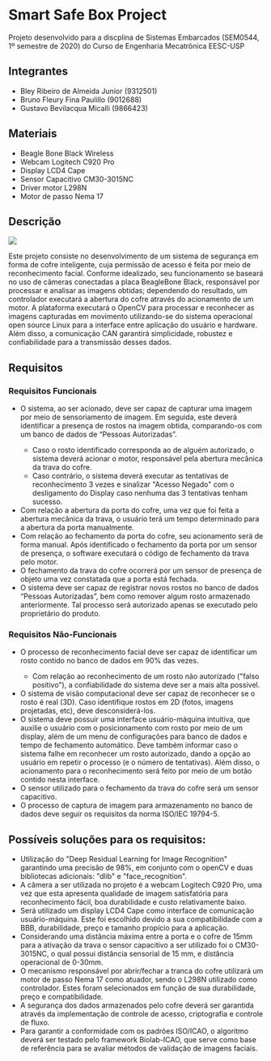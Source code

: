 # Smart Safe Box Project
Projeto desenvolvido para a discplina de Sistemas Embarcados (SEM0544, 1º semestre de 2020) do Curso de Engenharia Mecatrônica EESC-USP

<h2> Integrantes </h2>
<p><ul>
    
  <li>Bley Ribeiro de Almeida Junior (9312501)</li>
  <li>Bruno Fleury Fina Paulillo (9012688)</li>
  <li>Gustavo Bevilacqua Micalli (9866423)
</li>
</ul></p>

<h2> Materiais </h2>
<p><ul>
    
  <li>Beagle Bone Black Wireless</li>
  <li>Webcam Logitech C920 Pro</li>
  <li>Display LCD4 Cape</li>
  <li>Sensor Capacitivo CM30-3015NC</li>
  <li>Driver motor L298N </li>
  <li>Motor de passo Nema 17</li>
</ul></p>



<h2> Descrição </h2>
<img src="https://user-images.githubusercontent.com/64747785/82112787-cbaebf80-9726-11ea-87b2-587ccfb65b05.jpg">
<p> Este projeto consiste no desenvolvimento de um sistema de segurança em forma de cofre inteligente, cuja permissão de acesso é feita por meio de reconhecimento facial. Conforme idealizado, seu funcionamento se baseará no uso de câmeras conectadas a placa BeagleBone Black, responsável por processar e analisar as imagens obtidas; dependendo do resultado, um controlador executará a abertura do cofre através do acionamento de um motor. A plataforma executará o OpenCV para processar e reconhecer as imagens capturadas em movimento utilizando-se do sistema operacional open source Linux para a interface entre aplicação do usuário e hardware. Além disso, a comunicação CAN garantirá simplicidade, robustez e confiabilidade para a transmissão desses dados. </p>

<h2> Requisitos </h2>

<h3> Requisitos Funcionais </h3>
<p><ul>
    <li>O sistema, ao ser acionado, deve ser capaz de capturar uma imagem por meio de sensoriamento de imagem. Em seguida, este deverá identificar a presença de rostos na imagem obtida, comparando-os com um banco de dados de “Pessoas Autorizadas”.</li><ul>
             <li>Caso o rosto identificado corresponda ao de alguém autorizado, o sistema deverá acionar o motor, responsável pela abertura mecânica da trava do cofre.</li>
             <li>Caso contrário, o sistema deverá executar as tentativas de reconhecimento 3 vezes e sinalizar "Acesso Negado" com o desligamento do Display caso nenhuma das 3 tentativas tenham sucesso.
    </li>
  </ul>
  <li>Com relação a abertura da porta do cofre, uma vez que foi feita a abertura mecânica da trava, o usuário terá um tempo determinado para a abertura da porta manualmente.
  <li>Com relação ao fechamento da porta do cofre, seu acionamento será de forma manual. Após identificado o fechamento da porta por um sensor de presença, o software executará o código de fechamento da trava pelo motor.
 </li>
  <li>O fechamento da trava do cofre ocorrerá por um sensor de presença de objeto uma vez constatada que a porta está fechada.</li>
  <li>O sistema deve ser capaz de registrar novos rostos no banco de dados “Pessoas Autorizadas”, bem como remover algum rosto armazenado anteriormente. Tal processo será autorizado apenas se executado pelo proprietário do produto.</li>
</ul></p>

<h3> Requisitos Não-Funcionais </h3>
<p><ul>
    <li>O processo de reconhecimento facial deve ser capaz de identificar um rosto contido no banco de dados em 90% das vezes.</li><ul>
             <li>Com relação ao reconhecimento de um rosto não autorizado ("falso positivo"), a confiabilidade do sistema deve ser a mais alta possível.</li>
  </ul>
  <li>O sistema de visão computacional deve ser capaz de reconhecer se o rosto é real (3D). Caso identifique rostos em 2D (fotos, imagens projetadas, etc), deve desconsiderá-los.</li>
  <li>O sistema deve possuir uma interface usuário-máquina intuitiva, que auxilie o usuário com o posicionamento com rosto por meio de um display, além de um menu de configurações para banco de dados e tempo de fechamento automático. Deve também informar caso o sistema falhe em reconhecer um rosto autorizado, dando a opção ao usuário em repetir o processo (e o número de tentativas). Além disso, o acionamento para o reconhecimento será feito por meio de um botão contido nesta interface.</li>
    <li>O sensor utilizado para o fechamento da trava do cofre será um sensor capacitivo.</li>
  <li>O processo de captura de imagem para armazenamento no banco de dados deve seguir os requisitos da norma ISO/IEC 19794-5.
</li>
</ul></p>



<h2> Possíveis soluções para os requisitos: </h2>
<p><ul>
    
  <li>Utilização do "Deep Residual Learning for Image Recognition" garantindo uma precisão de 98%, em conjunto com o openCV e duas bibliotecas adicionais: "dlib" e "face_recognition".</li>
  <li>A câmera a ser utilizada no projeto é a webcam Logitech C920 Pro, uma vez que esta apresenta qualidade de imagem satisfatória para reconhecimento fácil, boa durabilidade e custo relativamente baixo.</li>
  <li>Será utilizado um display LCD4 Cape como interface de comunicação usuário-máquina. Este foi escolhido devido a sua compatibilidade com a BBB, durabilidade, preço e tamanho propício para a aplicação.</li>
  <li>Considerando uma distância máxima entre a porta e o cofre de 15mm para a ativação da trava o sensor capacitivo a ser utilizado foi o CM30-3015NC, o qual possui distância sensorial de 15 mm, e distância operacional de 0-30mm.</li>
  <li>O mecanismo responsável por abrir/fechar a tranca do cofre utilizará um motor de passo Nema 17 como atuador, sendo o L298N utilizado como controlador. Estes foram selecionados em função de sua durabilidade, preço e compatibilidade.</li>
  <li>A segurança dos dados armazenados pelo cofre deverá ser garantida através da implementação de controle de acesso, criptografia e controle de fluxo.</li>
  <li>Para garantir a conformidade com os padrões ISO/ICAO, o algoritmo deverá ser testado pelo framework Biolab-ICAO, que serve como base de referência para se avaliar métodos de validação de imagens faciais. </li>
</ul></p>
